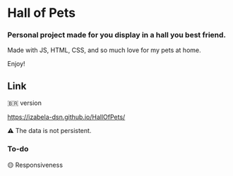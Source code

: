 # Hall of Pets 
### Personal project made for you display in a hall you best friend.
Made with JS, HTML, CSS, and so much love for my pets at home.

Enjoy!

## Link

🇧🇷 version

https://izabela-dsn.github.io/HallOfPets/  

⚠️ The data is not persistent.

### To-do
🟡 Responsiveness
